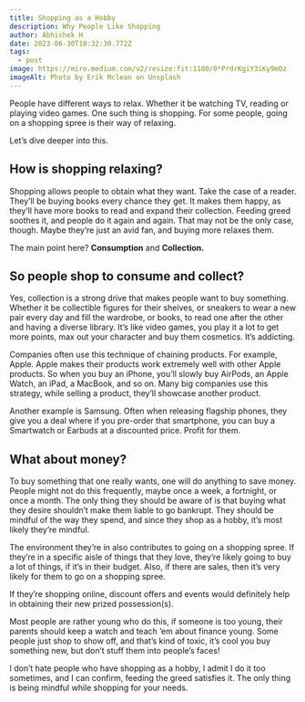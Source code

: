 ```yaml
---
title: Shopping as a Hobby
description: Why People Like Shopping
author: Abhishek H
date: 2023-06-30T10:32:30.772Z
tags:
  - post
image: https://miro.medium.com/v2/resize:fit:1100/0*PrdrKgiY3iKy9mOz
imageAlt: Photo by Erik Mclean on Unsplash
---
```

<!--StartFragment-->

People have different ways to relax. Whether it be watching TV, reading or playing video games. One such thing is shopping. For some people, going on a shopping spree is their way of relaxing.

Let’s dive deeper into this.

## How is shopping relaxing?

Shopping allows people to obtain what they want. Take the case of a reader. They’ll be buying books every chance they get. It makes them happy, as they’ll have more books to read and expand their collection. Feeding greed soothes it, and people do it again and again. That may not be the only case, though. Maybe they’re just an avid fan, and buying more relaxes them.

The main point here? **Consumption** and **Collection.**

## So people shop to consume and collect?

Yes, collection is a strong drive that makes people want to buy something. Whether it be collectible figures for their shelves, or sneakers to wear a new pair every day and fill the wardrobe, or books, to read one after the other and having a diverse library. It’s like video games, you play it a lot to get more points, max out your character and buy them cosmetics. It’s addicting.

Companies often use this technique of chaining products. For example, Apple. Apple makes their products work extremely well with other Apple products. So when you buy an iPhone, you’ll slowly buy AirPods, an Apple Watch, an iPad, a MacBook, and so on. Many big companies use this strategy, while selling a product, they’ll showcase another product.

Another example is Samsung. Often when releasing flagship phones, they give you a deal where if you pre-order that smartphone, you can buy a Smartwatch or Earbuds at a discounted price. Profit for them.

## What about money?

To buy something that one really wants, one will do anything to save money. People might not do this frequently, maybe once a week, a fortnight, or once a month. The only thing they should be aware of is that buying what they desire shouldn’t make them liable to go bankrupt. They should be mindful of the way they spend, and since they shop as a hobby, it’s most likely they’re mindful.

The environment they’re in also contributes to going on a shopping spree. If they’re in a specific aisle of things that they love, they’re likely going to buy a lot of things, if it’s in their budget. Also, if there are sales, then it’s very likely for them to go on a shopping spree.

If they’re shopping online, discount offers and events would definitely help in obtaining their new prized possession(s).

Most people are rather young who do this, if someone is too young, their parents should keep a watch and teach ’em about finance young. Some people just shop to show off, and that’s kind of toxic, it’s cool you buy something new, but don’t stuff them into people’s faces!

I don’t hate people who have shopping as a hobby, I admit I do it too sometimes, and I can confirm, feeding the greed satisfies it. The only thing is being mindful while shopping for your needs.

<!--EndFragment-->